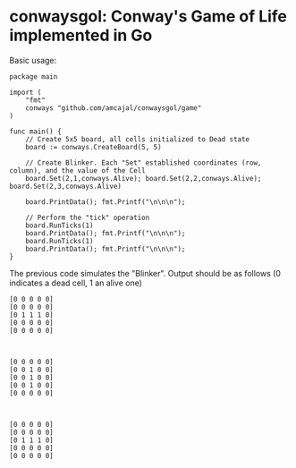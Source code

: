 # conwaysgol: Conway's Game of Life implemented in Go

Basic usage:
```
package main

import (
    "fmt"
    conways "github.com/amcajal/conwaysgol/game"
)

func main() {
    // Create 5x5 board, all cells initialized to Dead state
    board := conways.CreateBoard(5, 5)
    
    // Create Blinker. Each "Set" established coordinates (row, column), and the value of the Cell
    board.Set(2,1,conways.Alive); board.Set(2,2,conways.Alive); board.Set(2,3,conways.Alive)
    
    board.PrintData(); fmt.Printf("\n\n\n");
    
    // Perform the "tick" operation
    board.RunTicks(1)
    board.PrintData(); fmt.Printf("\n\n\n");
    board.RunTicks(1)
    board.PrintData(); fmt.Printf("\n\n\n");
}
```

The previous code simulates the "Blinker". Output should be as follows (0 indicates a dead cell, 1 an alive one)
```
[0 0 0 0 0]
[0 0 0 0 0]
[0 1 1 1 0]
[0 0 0 0 0]
[0 0 0 0 0]



[0 0 0 0 0]
[0 0 1 0 0]
[0 0 1 0 0]
[0 0 1 0 0]
[0 0 0 0 0]



[0 0 0 0 0]
[0 0 0 0 0]
[0 1 1 1 0]
[0 0 0 0 0]
[0 0 0 0 0]
```
